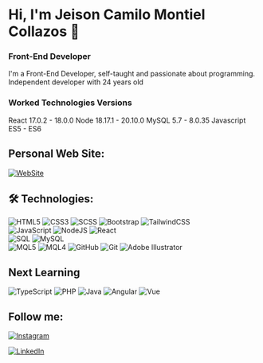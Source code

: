 

# Hi, I'm Jeison Camilo Montiel Collazos 👋


### Front-End Developer

I'm a Front-End Developer, self-taught and passionate about programming. <br>
Independent developer with 24 years old
<br>
### Worked Technologies Versions
React 17.0.2 - 18.0.0
Node 18.17.1 - 20.10.0
MySQL 5.7 - 8.0.35
Javascript ES5 - ES6

## Personal Web Site:
[![WebSite](https://img.shields.io/badge/My-Web_Site-%238DD6F9.svg?style=for-the-badge&)](https://656ce5cc5dabd341bc7f384a--joyful-torrone-a324cc.netlify.app/)


## 🛠 Technologies:

![HTML5](https://img.shields.io/badge/HTML5-%23E34F26.svg?style=plastic&logo=html5&logoColor=white)
![CSS3](https://img.shields.io/badge/CSS3-%231572B6.svg?style=plastic&logo=css3&logoColor=white)
![SCSS](https://img.shields.io/badge/-SCSS-333333?style=flat&logo=SASS&logoColor=CE6B9E)
![Bootstrap](https://img.shields.io/badge/Bootstrap-%23563D7C.svg?style=plastic&logo=bootstrap&logoColor=white)
![TailwindCSS](https://img.shields.io/badge/Tailwind_CSS-%2338B2AC.svg?style=plastic&logo=tailwind-css&logoColor=white)
<br>
![JavaScript](https://img.shields.io/badge/Javascript-%23323330.svg?style=plastic&logo=javascript&logoColor=%23F7DF1E)
![NodeJS](https://img.shields.io/badge/Node.js-6DA55F?style=plastic&logo=node.js&logoColor=white)
![React](https://img.shields.io/badge/React-%2320232a.svg?style=plastic&logo=react&logoColor=%2361DAFB)
<br>
![SQL](https://img.shields.io/badge/SQL-4479A1)
![MySQL](https://img.shields.io/badge/MySQL-4479A1.svg?style=plastic&logo=mysql&logoColor=white)
<br>
![MQL5](https://img.shields.io/badge/MQL5-%230175C2.svg?style=plastic&logo=mql5&logoColor=white)
![MQL4](https://img.shields.io/badge/MQL4-%230175C2.svg?style=plastic&logo=mql4&logoColor=white)
![GitHub](https://img.shields.io/badge/GitHub-%23121011.svg?style=plastic&logo=github&logoColor=white)
![Git](https://img.shields.io/badge/GIT-%23F05033.svg?style=plastic&logo=git&logoColor=white)
![Adobe Illustrator](https://img.shields.io/badge/Adobe%20Illustrator-%23FF9A00.svg?style=plastic&logo=adobe%20illustrator&logoColor=white)

## Next Learning
![TypeScript](https://img.shields.io/badge/-Typescript-333333?style=flat&logo=typescript)
![PHP](https://img.shields.io/badge/PHP-333333)
![Java](https://img.shields.io/badge/Java-333333)
![Angular](https://img.shields.io/badge/Angular-333333)
![Vue](https://img.shields.io/badge/Vue-333333)


## Follow me:

[![Instagram](https://img.shields.io/badge/Instagram-@cmontiel.c-E4405F?style=plastic&logo=instagram&logoColor=white&labelColor=101010)](https://www.instagram.com/cmontiel.c/)

[![LinkedIn](https://img.shields.io/badge/LinkedIn-Camilo_Montiel-0077B5?style=plastic&logo=linkedin&logoColor=white&labelColor=101010)](https://www.linkedin.com/in/jeison-camilo-montiel-collazos-660729166/)
